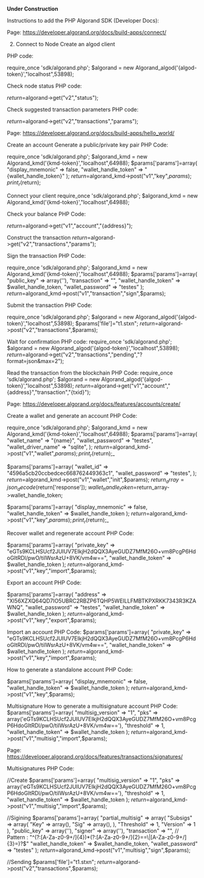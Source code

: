 **Under Construction**

Instructions to add the PHP Algorand SDK (Developer Docs):

Page: https://developer.algorand.org/docs/build-apps/connect/

2. Connect to Node
Create an algod client

PHP code:

require_once 'sdk/algorand.php';
$algorand = new Algorand_algod('{algod-token}',"localhost",53898);

Check node status
PHP code:

$return=$algorand->get("v2","status");


Check suggested transaction parameters
PHP code:

$return=$algorand->get("v2","transactions","params");


Page: https://developer.algorand.org/docs/build-apps/hello_world/

Create an account
Generate a public/private key pair
PHP Code:

require_once 'sdk/algorand.php';
$algorand_kmd = new Algorand_kmd('{kmd-token}',"localhost",64988);
$params['params']=array(
    "display_mnemonic" => false,
    "wallet_handle_token" => "{wallet_handle_token}"
);
$return=$algorand_kmd->post("v1","key",$params);
print_r($return);


Connect your client
require_once 'sdk/algorand.php';
$algorand_kmd = new Algorand_kmd('{kmd-token}',"localhost",64988);

Check your balance
PHP Code:

$return=$algorand->get("v1","account","{address}");


Construct the transaction
$return=$algorand->get("v2","transactions","params");


Sign the transaction
PHP Code:

require_once 'sdk/algorand.php';
$algorand_kmd = new Algorand_kmd('{kmd-token}',"localhost",64988);
$params['params']=array(
    "public_key" => array(''),
    "transaction" => "",
    "wallet_handle_token" => $wallet_handle_token,
    "wallet_password" => "testes"
);
$return=$algorand_kmd->post("v1","transaction","sign",$params);

Submit the transaction
PHP Code:

require_once 'sdk/algorand.php';
$algorand = new Algorand_algod('{algod-token}',"localhost",53898);
$params['file']="t1.stxn";
$return=$algorand->post("v2","transactions",$params);


Wait for confirmation
PHP code:
require_once 'sdk/algorand.php';
$algorand = new Algorand_algod('{algod-token}',"localhost",53898);
$return=$algorand->get("v2","transactions","pending","?format=json&max=2");


Read the transaction from the blockchain
PHP Code:
require_once 'sdk/algorand.php';
$algorand = new Algorand_algod('{algod-token}',"localhost",53898);
$return=$algorand->get("v1","account","{address}","transaction","{txid}");


Page: https://developer.algorand.org/docs/features/accounts/create/

Create a wallet and generate an account
PHP Code:

require_once 'sdk/algorand.php';
$algorand_kmd = new Algorand_kmd('{kmd-token}',"localhost",64988);
$params['params']=array(
    "wallet_name" => "{name}",
    "wallet_password" => "testes",
    "wallet_driver_name" => "sqlite",
);
$return=$algorand_kmd->post("v1","wallet",$params);
print_r($return);_

$params['params']=array(
    "wallet_id" => "4596a5cb20ccbedcec668762449363c1",
    "wallet_password" => "testes",
);
$return=$algorand_kmd->post("v1","wallet","init",$params);
$return_array=json_decode($return['response']);
$wallet_handle_token=$return_array->wallet_handle_token;

$params['params']=array(
    "display_mnemonic" => false,
    "wallet_handle_token" => $wallet_handle_token
);
$return=$algorand_kmd->post("v1","key",$params);
print_r($return);_


Recover wallet and regenerate account
PHP Code:

$params['params']=array(
    "private_key" => "eGTs9KCLHSUcf2JUIUV7EIkjH2dQQX3AyeGUDZ7MfM26O+vm8PcgP6HdoGItRDl/pwO/tiIWsrAzU+8VK/vm4w==",
    "wallet_handle_token" => $wallet_handle_token
);
$return=$algorand_kmd->post("v1","key","import",$params);


Export an account
PHP Code:

$params['params']=array(
    "address" => "XI56XZXQ64QD7IO5UBRC2RBZP6TQHP5WEILLFMBTKPXRKK7343R3KZAWNQ",
    "wallet_password" => "testes",
    "wallet_handle_token" => $wallet_handle_token
);
$return=$algorand_kmd->post("v1","key","export",$params);


Import an account
PHP Code:
$params['params']=array(
    "private_key" => "eGTs9KCLHSUcf2JUIUV7EIkjH2dQQX3AyeGUDZ7MfM26O+vm8PcgP6HdoGItRDl/pwO/tiIWsrAzU+8VK/vm4w==",
    "wallet_handle_token" => $wallet_handle_token
);
$return=$algorand_kmd->post("v1","key","import",$params);


How to generate a standalone account
PHP Code:

$params['params']=array(
    "display_mnemonic" => false,
    "wallet_handle_token" => $wallet_handle_token
);
$return=$algorand_kmd->post("v1","key",$params);


Multisignature
How to generate a multisignature account
PHP Code:
$params['params']=array(
    "multisig_version" => "1",
    "pks" => array('eGTs9KCLHSUcf2JUIUV7EIkjH2dQQX3AyeGUDZ7MfM26O+vm8PcgP6HdoGItRDl/pwO/tiIWsrAzU+8VK/vm4w=='),
    "threshold" => 1,
    "wallet_handle_token" => $wallet_handle_token
);
$return=$algorand_kmd->post("v1","multisig","import",$params);


Page: https://developer.algorand.org/docs/features/transactions/signatures/

Multisignatures
PHP Code:

//Create
$params['params']=array(
    "multisig_version" => "1",
    "pks" => array('eGTs9KCLHSUcf2JUIUV7EIkjH2dQQX3AyeGUDZ7MfM26O+vm8PcgP6HdoGItRDl/pwO/tiIWsrAzU+8VK/vm4w=='),
    "threshold" => 1,
    "wallet_handle_token" => $wallet_handle_token
);
$return=$algorand_kmd->post("v1","multisig","import",$params);


//Sigining
$params['params']=array(
    "partial_multisig" => array(
                                "Subsigs" => array(
                                                    "Key" => array(),
                                                    "Sig" => array(),
                                ),
                                "Threshold" => 1,
                                "Version" => 1
                          ),
    "public_key" => array(''),
    "signer" => array(''),
    "transaction" => "", // Pattern : "^(?:[A-Za-z0-9+/]{4})*(?:[A-Za-z0-9+/]{2}==\|[A-Za-z0-9+/]{3}=)?$"
    "wallet_handle_token" => $wallet_handle_token,
    "wallet_password" => "testes"
);
$return=$algorand_kmd->post("v1","multisig","sign",$params);


//Sending
$params['file']="t1.stxn";
$return=$algorand->post("v2","transactions",$params);
